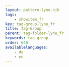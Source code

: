 ```yaml
---
layout: pattern-lyne.njk
tags: 
    - showitem_fr
key: tag-group-lyne_fr
title: Tag-Group
parent: tag-folder-lyne_fr
keywords: tag-group
order: 640
availablelanguages: 
    - de
    - en
---
```

